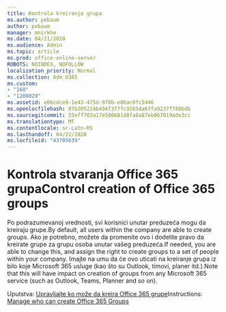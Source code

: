 ```yaml
---
title: Kontrola kreiranja grupa
ms.author: pebaum
author: pebaum
manager: mnirkhe
ms.date: 04/21/2020
ms.audience: Admin
ms.topic: article
ms.prod: office-online-server
ROBOTS: NOINDEX, NOFOLLOW
localization_priority: Normal
ms.collection: Adm_O365
ms.custom:
- "168"
- "1200029"
ms.assetid: e06cdce9-1e43-475d-970b-e0bac0fc5446
ms.openlocfilehash: 07b205224b494f377fc92654a67fa9237f78bbdb
ms.sourcegitcommit: 55eff703a17e500681d8fa6a87eb067019ade3cc
ms.translationtype: MT
ms.contentlocale: sr-Latn-RS
ms.lasthandoff: 04/22/2020
ms.locfileid: "43705639"
---
```

# <a name="control-creation-of-office-365-groups"></a><span data-ttu-id="85826-102">Kontrola stvaranja Office 365 grupa</span><span class="sxs-lookup"><span data-stu-id="85826-102">Control creation of Office 365 groups</span></span>

<span data-ttu-id="85826-103">Po podrazumevanoj vrednosti, svi korisnici unutar preduzeća mogu da kreiraju grupe.</span><span class="sxs-lookup"><span data-stu-id="85826-103">By default, all users within the company are able to create groups.</span></span> <span data-ttu-id="85826-104">Ako je potrebno, možete da promenite ovo i dodelite pravo da kreirate grupe za grupu osoba unutar vašeg preduzeća.</span><span class="sxs-lookup"><span data-stu-id="85826-104">If needed, you are able to change this, and assign the right to create groups to a set of people within your company.</span></span> <span data-ttu-id="85826-105">Imajte na umu da će ovo uticati na kreiranje grupa iz bilo koje Microsoft 365 usluge (kao što su Outlook, timovi, planer itd.).</span><span class="sxs-lookup"><span data-stu-id="85826-105">Note that this will have impact on creation of groups from any Microsoft 365 service (such as Outlook, Teams, Planner and so on).</span></span>
  
<span data-ttu-id="85826-106">Uputstva: [Upravljajte ko može da kreira Office 365 grupe](https://docs.microsoft.com/office365/admin/create-groups/manage-creation-of-groups)</span><span class="sxs-lookup"><span data-stu-id="85826-106">Instructions: [Manage who can create Office 365 Groups](https://docs.microsoft.com/office365/admin/create-groups/manage-creation-of-groups)</span></span>
